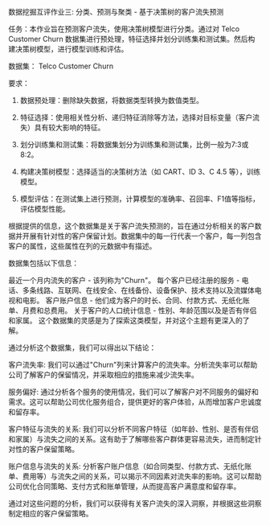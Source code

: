 数据挖掘互评作业三: 分类、预测与聚类 - 基于决策树的客户流失预测

任务：本作业旨在预测客户流失，使用决策树模型进行分类。通过对 Telco Customer Churn 数据集进行预处理，特征选择并划分训练集和测试集。然后构建决策树模型，进行模型训练和评估。

数据集： Telco Customer Churn

要求：

1. 数据预处理：删除缺失数据，将数据类型转换为数值类型。

2. 特征选择：使用相关性分析、递归特征消除等方法，选择对目标变量（客户流失）具有较大影响的特征。

3. 划分训练集和测试集：将数据集划分为训练集和测试集，比例一般为7:3或8:2。

4. 构建决策树模型：选择适当的决策树方法（如 CART、ID 3、C 4.5 等），训练模型。

5. 模型评估：在测试集上进行预测，计算模型的准确率、召回率、F1值等指标，评估模型性能。



根据提供的信息，这个数据集是关于客户流失预测的，旨在通过分析相关的客户数据并开展有针对性的客户保留计划。数据集中的每一行代表一个客户，每一列包含客户的属性，这些属性在列的元数据中有描述。

数据集包括以下信息：

最近一个月内流失的客户 - 该列称为"Churn"。
每个客户已经注册的服务 - 电话、多条线路、互联网、在线安全、在线备份、设备保护、技术支持以及流媒体电视和电影。
客户账户信息 - 他们成为客户的时长、合同、付款方式、无纸化账单、月费和总费用。
关于客户的人口统计信息 - 性别、年龄范围以及是否有伴侣和家属。
这个数据集的灵感是为了探索这类模型，并对这个主题有更深入的了解。

通过分析这个数据集，我们可以得出以下结论：

客户流失率: 我们可以通过"Churn"列来计算客户的流失率。分析流失率可以帮助公司了解客户的保留情况，并采取相应的措施来减少流失率。

服务偏好: 通过分析各个服务的使用情况，我们可以了解客户对不同服务的偏好和需求。这可以帮助公司优化服务组合，提供更好的客户体验，从而增加客户忠诚度和留存率。

客户特征与流失的关系: 我们可以分析不同客户特征（如年龄、性别、是否有伴侣和家属）与流失之间的关系。这有助于了解哪些客户群体更容易流失，进而制定针对性的客户保留策略。

账户信息与流失的关系: 分析客户账户信息（如合同类型、付款方式、无纸化账单、费用等）与流失之间的关系，可以揭示不同因素对流失率的影响。这可以帮助公司优化合同策略、支付方式和账单管理，从而提高客户满意度和留存率。

通过对这些问题的分析，我们可以获得有关客户流失的深入洞察，并根据这些洞察制定相应的客户保留策略。
